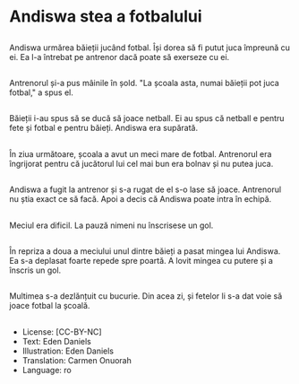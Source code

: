 # Andiswa stea a fotbalului

##
Andiswa urmărea băieții jucând fotbal. Își dorea să fi putut juca împreună cu ei. Ea l-a întrebat pe antrenor dacă poate să exerseze cu ei.

##
Antrenorul și-a pus mâinile în șold. "La școala asta, numai băieții pot juca fotbal," a spus el.

##
Băieții i-au spus să se ducă să joace netball. Ei au spus că netball e pentru fete și fotbal e pentru băieți. Andiswa era supărată.

##
În ziua următoare, școala a avut un meci mare de fotbal. Antrenorul era îngrijorat pentru că jucătorul lui cel mai bun era bolnav și nu putea juca.

##
Andiswa a fugit la antrenor și s-a rugat de el s-o lase să joace. Antrenorul nu știa exact ce să facă. Apoi a decis că Andiswa poate intra în echipă.

##
Meciul era dificil. La pauză nimeni nu înscrisese un gol.

##
În repriza a doua a meciului unul dintre băieți a pasat mingea lui Andiswa. Ea s-a deplasat foarte repede spre poartă. A lovit mingea cu putere și a înscris un gol.

##
Multimea s-a dezlănțuit cu bucurie. Din acea zi, și fetelor li s-a dat voie să joace fotbal la școală.

##
* License: [CC-BY-NC]
* Text: Eden Daniels
* Illustration: Eden Daniels
* Translation: Carmen Onuorah
* Language: ro

